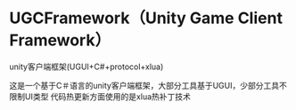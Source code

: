 # UGCFramework（Unity Game Client Framework）
unity客户端框架(UGUI+C#+protocol+xlua)

这是一个基于C＃语言的unity客户端框架，大部分工具基于UGUI，少部分工具不限制UI类型
代码热更新方面使用的是xlua热补丁技术
